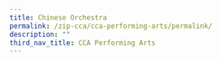```yaml
---
title: Chinese Orchestra
permalink: /zip-cca/cca-performing-arts/permalink/
description: ""
third_nav_title: CCA Performing Arts
---
```

